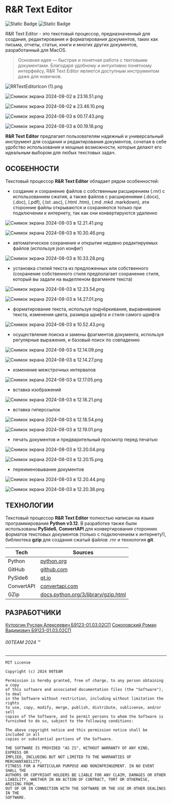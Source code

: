 # R&R Text Editor
![Static Badge](https://img.shields.io/badge/R%26R_Text_Editor-v1.0.2-blue?style=flat-square&labelColor=gray) ![Static Badge](https://img.shields.io/badge/For-MacOS-blue?style=flat-square&labelColor=white)

R&R Text Editor - это текстовый процессор, предназначенный для создания, редактирования и форматирования документов, таких как письма, отчеты, статьи, книги и многих других документов, разработанный для MacOS.

> Основная идея — быстрая и понятная работа с тектовыми документами. Благодаря удобному и интуитивно понятному интерфейсу, R&R Text Editor является доступным инструментом даже для новичков.

![RRTextEditorIcon (1).png](https://s.iimg.su/s/03/9AODCjrVWrjy8WTrYjWyCEQAUOFCBOifi3M72pBg.png)

![Снимок экрана 2024-08-02 в 23.16.51.png](https://s.iimg.su/s/02/KKH0rdgb8TEP2kkLsVBo3rAwYkCyLrerviX1OUfU.png)

![Снимок экрана 2024-08-02 в 23.46.10.png](https://s.iimg.su/s/02/4LQWWoa4pypTGw4YP2Y7yyyDEo7XQaPD98iav3AF.png)

![Снимок экрана 2024-08-03 в 00.17.43.png](https://s.iimg.su/s/02/6SmCAk6ZQGQMhR7nm1R4jJLbI7c0QvJmDHyBY26w.png)

![Снимок экрана 2024-08-03 в 00.19.18.png](https://s.iimg.su/s/02/1om8fVNJUdNqTGaGntPDQx3lNzNWd8aVghjmcJWz.png)

**R&R Text Editor** предлагает пользователям надежный и универсальный инструмент для создания и редактирования документов, сочетая в себе удобство использования и мощные возможности, которые делают его идеальным выбором для любых текстовых задач.

## ОСОБЕННОСТИ
Текстовый процессор **R&R Text Editor** обладает рядом особенностей:

 - создание и сохранение файлов с собственным расширением (.rnr) с использованием сжатия, а также файлов с расширениями (.docx), (.doc), (.pdf), (.txt .asc), (.html .htm), (.md .mkd .markdown), эти сторонние файлы открываются и сохраняются только при подключении к интернету, так как они конвертируются удаленно

 ![Снимок экрана 2024-08-03 в 12.21.41.png](https://s.iimg.su/s/03/flLPSRwM7uPoTTOaBu3WcWA0y5zp855No0aBgytz.png)

 ![Снимок экрана 2024-08-03 в 10.30.46.png](https://s.iimg.su/s/03/kzhsGyalmhbZ1VtIFfXin5wZ82aGAcV65dnwnoTc.png)

- автоматическое сохранение и открытие недавно редактируемых файлов (используя json конфиг)

![Снимок экрана 2024-08-03 в 10.33.28.png](https://s.iimg.su/s/03/h2WZqadT2jTGUHnDbOh26reuBgXNoXYtCSukDumS.png)

- установка стилей текста из предложенных или собственного (сохранение собственного стиля предполагает сохранение стиля, который вы задали на выделленом фрагменте текста)

![Снимок экрана 2024-08-03 в 12.23.54.png](https://s.iimg.su/s/03/lKN0bH0jM6x0WCe3iyH2HdQkqVxRHfKMOD1OsIWx.png)

![Снимок экрана 2024-08-03 в 14.27.01.png](https://s.iimg.su/s/03/iIMkztMuUqAB196p1SLXP6gjnFUMfIrCW1TUpKFe.png)

- форматирование текста, используя подчёркивания, выравнивание текста, изменения цвета, размера шрифта и стиля самого шрифта

![Снимок экрана 2024-08-03 в 10.52.43.png](https://s.iimg.su/s/03/WuQ5aXaxwhD5QeIKxW46ljqvd7GCvOjUdtGEWjGm.png)

- осуществление поиска и замены фрагментов документа, используя регулярные выражения, и базовый поиск по совпадению

![Снимок экрана 2024-08-03 в 12.14.09.png](https://s.iimg.su/s/03/EsEHStWH3fAnFtUQMjHiyZXLK5XgMpCXkfWBlJuX.png)

![Снимок экрана 2024-08-03 в 12.14.27.png](https://s.iimg.su/s/03/VJdfUiQD84NpJUj8011yX1xInZgdE70YUPTwVPK5.png)

- изменение межстрочных интервалов

![Снимок экрана 2024-08-03 в 12.17.05.png](https://s.iimg.su/s/03/hw3gEfhcC7LIArn5muGEOwfKqys9MTi2BITGkVrL.png)

- вставка изображений

![Снимок экрана 2024-08-03 в 12.18.21.png](https://s.iimg.su/s/03/qMNsCWLTx13jyBaHKUBU4lKeemAB2xAzFTffQyBP.png)

- вставка гиперссылок

![Снимок экрана 2024-08-03 в 12.18.54.png](https://s.iimg.su/s/03/F3wQyPXlwlsd5sx5NSrHHu0WDGtLTUjbWnlEjhFz.png)

![Снимок экрана 2024-08-03 в 12.19.01.png](https://s.iimg.su/s/03/yTScXb6oYR63RvfrVlYapeEn3RFP2ABs2FKJEyPU.png)

- печать документов и предварительный просмотр перед печатью

![Снимок экрана 2024-08-03 в 12.20.04.png](https://s.iimg.su/s/03/rcyLWyGsJBwmDQzEW0xiQQ1QMcVHBU7exFHIuK9k.png)

![Снимок экрана 2024-08-03 в 12.20.15.png](https://s.iimg.su/s/03/hnVfodtopowEBdSLnr3xm1JmgKzE9j4pTI8WmdPX.png)

- переименовывание документов

![Снимок экрана 2024-08-03 в 12.20.44.png](https://s.iimg.su/s/03/50ncO0Xj5jCFVGXThhR4R7N8oR6kvQE0YsGwvA7f.png)

![Снимок экрана 2024-08-03 в 12.20.38.png](https://s.iimg.su/s/03/C8ZFwHIp7FcgyUND6mQXDpiDkhjzdODqCNJnowOC.png)


## ТЕХНОЛОГИИ
Текстовый процессор **R&R Text Editor** полностью написан на языке программирования **Python v3.12**. В разработке также были использованы **PySide6**, **ConvertAPI** для конвертирования сторонних форматов текстовых документов (только с подключением к интернету!), библиотека **gzip** для создания сжатый файлов .rnr и технология **git**. 

| Tech | Sources |
| ------ | -------------------- |
| Python | [python.org][SRCp] |
| GitHub | [github.com][SRCg] |
| PySide6 | [qt.io][SRCt] |
| ConvertAPI | [convertapi.com][SRCc] |
| GZip| [docs.python.org/3/library/gzip.html][SRCz]|

## РАЗРАБОТЧИКИ
[Куторгин Руслан Алексеевич Б9123-01.03.02СП](https://github.com/teenxsky)
[Соколовский Роман Вадимович Б9123-01.03.02СП](https://github.com/r0manch1k)

###### 00TEAM 2024 ™
[SRCt]: <https://doc.qt.io/qtforpython-6/index.html>
[SRCg]: <https://github.com/> 
[SRCp]: <https://www.python.org/>
[SRCc]: <https://www.convertapi.com>
[SRCz]: <https://docs.python.org/3/library/gzip.html>

---

```
MIT License

Copyright (c) 2024 00TEAM

Permission is hereby granted, free of charge, to any person obtaining a copy
of this software and associated documentation files (the "Software"), to deal
in the Software without restriction, including without limitation the rights
to use, copy, modify, merge, publish, distribute, sublicense, and/or sell
copies of the Software, and to permit persons to whom the Software is
furnished to do so, subject to the following conditions:

The above copyright notice and this permission notice shall be included in all
copies or substantial portions of the Software.

THE SOFTWARE IS PROVIDED "AS IS", WITHOUT WARRANTY OF ANY KIND, EXPRESS OR
IMPLIED, INCLUDING BUT NOT LIMITED TO THE WARRANTIES OF MERCHANTABILITY,
FITNESS FOR A PARTICULAR PURPOSE AND NONINFRINGEMENT. IN NO EVENT SHALL THE
AUTHORS OR COPYRIGHT HOLDERS BE LIABLE FOR ANY CLAIM, DAMAGES OR OTHER
LIABILITY, WHETHER IN AN ACTION OF CONTRACT, TORT OR OTHERWISE, ARISING FROM,
OUT OF OR IN CONNECTION WITH THE SOFTWARE OR THE USE OR OTHER DEALINGS IN THE
SOFTWARE.
```
